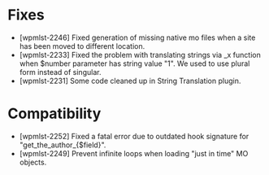 # Fixes
* [wpmlst-2246] Fixed generation of missing native mo files when a site has been moved to different location.
* [wpmlst-2233] Fixed the problem with translating strings via _x function when $number parameter has string value "1". We used to use plural form instead of singular.
* [wpmlst-2231] Some code cleaned up in String Translation plugin.

# Compatibility
* [wpmlst-2252] Fixed a fatal error due to outdated hook signature for "get_the_author_{$field}".
* [wpmlst-2249] Prevent infinite loops when loading "just in time" MO objects.